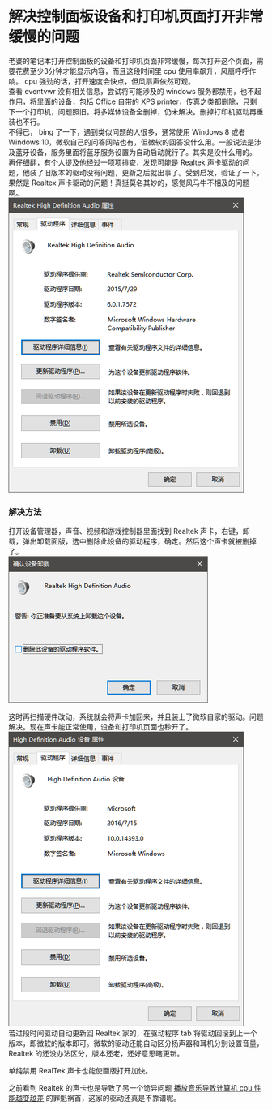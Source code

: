 # 解决控制面板设备和打印机页面打开非常缓慢的问题

老婆的笔记本打开控制面板的设备和打印机页面非常缓慢，每次打开这个页面，需要花费至少3分钟才能显示内容，而且这段时间里 cpu 使用率飙升，风扇呼呼作响。 cpu 强劲的话，打开速度会快点，但风扇声依然可观。    
查看 eventvwr 没有相关信息，尝试将可能涉及的 windows 服务都禁用，也不起作用，将里面的设备，包括 Office 自带的 XPS printer，传真之类都删除，只剩下一个打印机，问题照旧。将多媒体设备全删掉，仍未解决。删掉打印机驱动再重装也不行。    
不得已， bing 了一下，遇到类似问题的人很多，通常使用 Windows 8 或者 Windows 10，微软自己的问答网站也有，但微软的回答没什么用。一般说法是涉及蓝牙设备，服务里面将蓝牙服务设置为自动启动就行了。其实是没什么用的。  
再仔细翻，有个人提及他经过一项项排查，发现可能是 Realtek 声卡驱动的问题，他装了旧版本的驱动没有问题，更新之后就出事了。受到启发，验证了一下，果然是 Realtex 声卡驱动的问题！真挺莫名其妙的，感觉风马牛不相及的问题啊。  
![evil driver](https://github.com/Ruikuan/blog/raw/master/Content/audio_driver.png)  

### 解决方法

打开设备管理器，声音、视频和游戏控制器里面找到 Realtek 声卡，右键，卸载，弹出卸载面版，选中删除此设备的驱动程序，确定。然后这个声卡就被删掉了。    
![uninstall driver](https://github.com/Ruikuan/blog/raw/master/Content/uninstall_audio.png)  

这时再扫描硬件改动，系统就会将声卡加回来，并且装上了微软自家的驱动。问题解决。现在声卡能正常使用，设备和打印机页面也秒开了。  
![good driver](https://github.com/Ruikuan/blog/raw/master/Content/good_driver.png)  
若过段时间驱动自动更新回 Realtek 家的，在驱动程序 tab 将驱动回滚到上一个版本，即微软的版本即可。微软的驱动还能自动区分扬声器和耳机分别设置音量， Realtek 的还没办法区分，版本还老，还好意思瞎更新。  

单纯禁用 RealTek 声卡也能使面版打开加快。

之前看到 Realtek 的声卡也是导致了另一个诡异问题 [播放音乐导致计算机 cpu 性能越变越差](https://zhuanlan.zhihu.com/p/23337819) 的罪魁祸首，这家的驱动还真是不靠谱呢。  